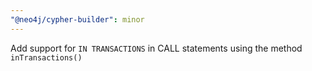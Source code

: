 ```yaml
---
"@neo4j/cypher-builder": minor
---
```


Add support for `IN TRANSACTIONS` in CALL statements using the method `inTransactions()`
